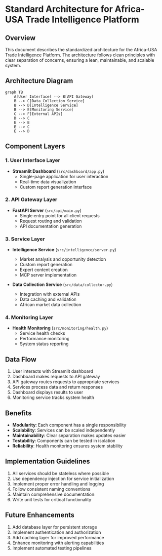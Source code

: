 # Standard Architecture for Africa-USA Trade Intelligence Platform

## Overview
This document describes the standardized architecture for the Africa-USA Trade Intelligence Platform. The architecture follows clean principles with clear separation of concerns, ensuring a lean, maintainable, and scalable system.

## Architecture Diagram

```mermaid
graph TB
    A[User Interface] --> B[API Gateway]
    B --> C[Data Collection Service]
    B --> D[Intelligence Service]
    B --> E[Monitoring Service]
    C --> F[External APIs]
    D --> C
    E --> B
    E --> C
    E --> D
```

## Component Layers

### 1. User Interface Layer
- **Streamlit Dashboard** (`src/dashboard/app.py`)
  - Single-page application for user interaction
  - Real-time data visualization
  - Custom report generation interface

### 2. API Gateway Layer
- **FastAPI Server** (`src/api/main.py`)
  - Single entry point for all client requests
  - Request routing and validation
  - API documentation generation

### 3. Service Layer
- **Intelligence Service** (`src/intelligence/server.py`)
  - Market analysis and opportunity detection
  - Custom report generation
  - Expert content creation
  - MCP server implementation

- **Data Collection Service** (`src/data/collector.py`)
  - Integration with external APIs
  - Data caching and validation
  - African market data collection

### 4. Monitoring Layer
- **Health Monitoring** (`src/monitoring/health.py`)
  - Service health checks
  - Performance monitoring
  - System status reporting

## Data Flow

1. User interacts with Streamlit dashboard
2. Dashboard makes requests to API gateway
3. API gateway routes requests to appropriate services
4. Services process data and return responses
5. Dashboard displays results to user
6. Monitoring service tracks system health

## Benefits

- **Modularity**: Each component has a single responsibility
- **Scalability**: Services can be scaled independently
- **Maintainability**: Clear separation makes updates easier
- **Testability**: Components can be tested in isolation
- **Reliability**: Health monitoring ensures system stability

## Implementation Guidelines

1. All services should be stateless where possible
2. Use dependency injection for service initialization
3. Implement proper error handling and logging
4. Follow consistent naming conventions
5. Maintain comprehensive documentation
6. Write unit tests for critical functionality

## Future Enhancements

1. Add database layer for persistent storage
2. Implement authentication and authorization
3. Add caching layer for improved performance
4. Enhance monitoring with alerting capabilities
5. Implement automated testing pipelines